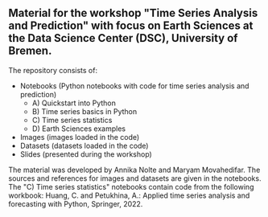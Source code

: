 ## Material for the workshop "Time Series Analysis and Prediction" with focus on Earth Sciences at the Data Science Center (DSC), University of Bremen.

The repository consists of:
- Notebooks (Python notebooks with code for time series analysis and prediction)
  - A) Quickstart into Python
  - B) Time series basics in Python
  - C) Time series statistics 
  - D) Earth Sciences examples
- Images (images loaded in the code)
- Datasets (datasets loaded in the code)
- Slides (presented during the workshop)

The material was developed by Annika Nolte and Maryam Movahedifar. The sources and references for images and datasets are given in the notebooks. The "C) Time series statistics" notebooks contain code from the following workbook: Huang, C. and Petukhina, A.: Applied time series analysis and forecasting with Python, Springer, 2022.
